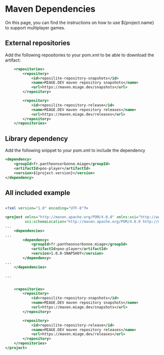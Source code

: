 # Maven Dependencies

On this page, you can find the instructions on how to use ${project.name} to support multiplayer games.

## External repositories

Add the following repositories to your pom.xml to be able to download the artifact:

```xml
    <repositories>
        <repository>
            <id>reposilite-repository-snapshots</id>
            <name>MIAGE.DEV maven repository snapshots</name>
            <url>https://maven.miage.dev/snapshots</url>
        </repository>

        <repository>
            <id>reposilite-repository-release</id>
            <name>MIAGE.DEV maven repository releases</name>
            <url>https://maven.miage.dev/releases</url>
        </repository>
    </repositories>
```

## Library dependency

Add the following snippet to your pom.xml to include the dependency 

```xml
<dependency>
    <groupId>fr.pantheonsorbonne.miage</groupId>
    <artifactId>poo-player</artifactId>
    <version>${project.version}</version>
</dependency>
```

## All included example

```xml

<?xml version="1.0" encoding="UTF-8"?>

<project xmlns="http://maven.apache.org/POM/4.0.0" xmlns:xsi="http://www.w3.org/2001/XMLSchema-instance"
         xsi:schemaLocation="http://maven.apache.org/POM/4.0.0 http://maven.apache.org/xsd/maven-4.0.0.xsd">
...
    <dependencies>
...
        <dependency>
            <groupId>fr.pantheonsorbonne.miage</groupId>
            <artifactId>poo-player</artifactId>
            <version>1.0.0-SNAPSHOT</version>
        </dependency>
...
    </dependencies>

...


    <repositories>
        <repository>
            <id>reposilite-repository-snapshots</id>
            <name>MIAGE.DEV maven repository snapshots</name>
            <url>https://maven.miage.dev/snapshots</url>
        </repository>

        <repository>
            <id>reposilite-repository-release</id>
            <name>MIAGE.DEV maven repository releases</name>
            <url>https://maven.miage.dev/releases</url>
        </repository>
    </repositories>
</project>
```